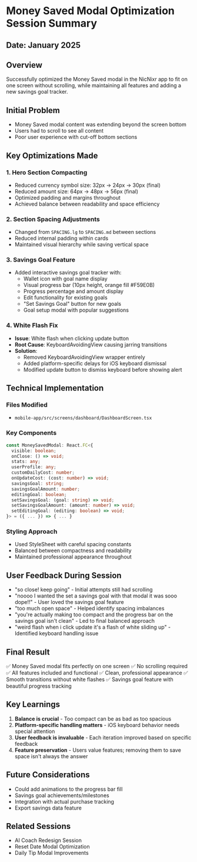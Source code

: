 # Money Saved Modal Optimization Session Summary

## Date: January 2025

## Overview
Successfully optimized the Money Saved modal in the NicNixr app to fit on one screen without scrolling, while maintaining all features and adding a new savings goal tracker.

## Initial Problem
- Money Saved modal content was extending beyond the screen bottom
- Users had to scroll to see all content
- Poor user experience with cut-off bottom sections

## Key Optimizations Made

### 1. **Hero Section Compacting**
- Reduced currency symbol size: 32px → 24px → 30px (final)
- Reduced amount size: 64px → 48px → 56px (final)
- Optimized padding and margins throughout
- Achieved balance between readability and space efficiency

### 2. **Section Spacing Adjustments**
- Changed from `SPACING.lg` to `SPACING.md` between sections
- Reduced internal padding within cards
- Maintained visual hierarchy while saving vertical space

### 3. **Savings Goal Feature**
- Added interactive savings goal tracker with:
  - Wallet icon with goal name display
  - Visual progress bar (10px height, orange fill #F59E0B)
  - Progress percentage and amount display
  - Edit functionality for existing goals
  - "Set Savings Goal" button for new goals
  - Goal setup modal with popular suggestions

### 4. **White Flash Fix**
- **Issue**: White flash when clicking update button
- **Root Cause**: KeyboardAvoidingView causing jarring transitions
- **Solution**:
  - Removed KeyboardAvoidingView wrapper entirely
  - Added platform-specific delays for iOS keyboard dismissal
  - Modified update button to dismiss keyboard before showing alert

## Technical Implementation

### Files Modified
- `mobile-app/src/screens/dashboard/DashboardScreen.tsx`

### Key Components
```typescript
const MoneySavedModal: React.FC<{
  visible: boolean;
  onClose: () => void;
  stats: any;
  userProfile: any;
  customDailyCost: number;
  onUpdateCost: (cost: number) => void;
  savingsGoal: string;
  savingsGoalAmount: number;
  editingGoal: boolean;
  setSavingsGoal: (goal: string) => void;
  setSavingsGoalAmount: (amount: number) => void;
  setEditingGoal: (editing: boolean) => void;
}> = ({ ... }) => { ... }
```

### Styling Approach
- Used StyleSheet with careful spacing constants
- Balanced between compactness and readability
- Maintained professional appearance throughout

## User Feedback During Session
- "so close! keep going" - Initial attempts still had scrolling
- "noooo I wanted the set a savings goal with that modal it was sooo dope!!" - User loved the savings goal feature
- "too much open space" - Helped identify spacing imbalances
- "you're actually making too compact and the progress bar on the savings goal isn't clean" - Led to final balanced approach
- "weird flash when i click update it's a flash of white sliding up" - Identified keyboard handling issue

## Final Result
✅ Money Saved modal fits perfectly on one screen
✅ No scrolling required
✅ All features included and functional
✅ Clean, professional appearance
✅ Smooth transitions without white flashes
✅ Savings goal feature with beautiful progress tracking

## Key Learnings
1. **Balance is crucial** - Too compact can be as bad as too spacious
2. **Platform-specific handling matters** - iOS keyboard behavior needs special attention
3. **User feedback is invaluable** - Each iteration improved based on specific feedback
4. **Feature preservation** - Users value features; removing them to save space isn't always the answer

## Future Considerations
- Could add animations to the progress bar fill
- Savings goal achievements/milestones
- Integration with actual purchase tracking
- Export savings data feature

## Related Sessions
- AI Coach Redesign Session
- Reset Date Modal Optimization
- Daily Tip Modal Improvements 